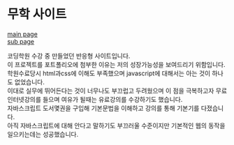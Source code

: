 # 무학 사이트
[main page](https://zunzuniiitravelagency.netlify.app/index.html)  
[sub page](https://zunzuniiitravelagency.netlify.app/subpage/sub.html)  

코딩학원 수강 중 만들었던 반응형 사이트입니다.  
이 프로젝트를 포트폴리오에 첨부한 이유는 저의 성장가능성을 보여드리기 위함입니다.  
학원수료당시 html과css에 이해도 부족했으며 javascript에 대해서는 아는 것이 하나도 없었습니다.  
이대로 실무에 뛰어든다는 것이 너무나도 부끄럽고 두려웠으며 이 점을 극복하고자 무료인터넷강의를 들으며 여유가 될때는 유료강의를 수강하기도 했습니다.  
자바스크립트 도서몇권을 구입해 기본문법을 이해하고 강의를 통해 기본기를 다졌습니다.  
아직 자바스크립트에 대해 안다고 말하기도 부끄러울 수준이지만 기본적인 웹의 동작을 일으키는데는 성공했습니다.  
